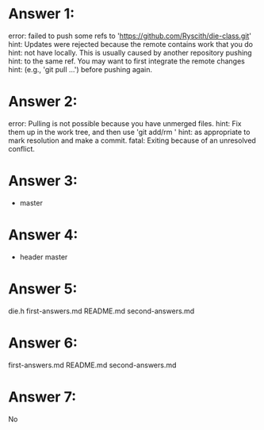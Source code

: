 # Answer 1:
error: failed to push some refs to 'https://github.com/Ryscith/die-class.git'
hint: Updates were rejected because the remote contains work that you do
hint: not have locally. This is usually caused by another repository pushing
hint: to the same ref. You may want to first integrate the remote changes
hint: (e.g., 'git pull ...') before pushing again.


# Answer 2:
error: Pulling is not possible because you have unmerged files.
hint: Fix them up in the work tree, and then use 'git add/rm <file>'
hint: as appropriate to mark resolution and make a commit.
fatal: Exiting because of an unresolved conflict.


# Answer 3:
* master

# Answer 4:
* header
  master

# Answer 5:
die.h  first-answers.md  README.md  second-answers.md

# Answer 6:
first-answers.md  README.md  second-answers.md

# Answer 7:
No
